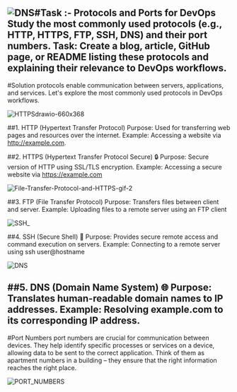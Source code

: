 ![DNS](https://github.com/user-attachments/assets/90521156-41d0-4237-a6b6-785becc36342)#Task :-
Protocols and Ports for DevOps Study the most commonly used protocols (e.g., HTTP, HTTPS, FTP, SSH, DNS) and their port numbers. 
Task: Create a blog, article, GitHub page, or README listing these protocols and explaining their relevance to DevOps workflows.
---
#Solution
protocols enable communication between servers, applications, and services. Let's explore the most commonly used protocols in DevOps workflows.

![HTTPSdrawio-660x368](https://github.com/user-attachments/assets/d3d7fb1f-d334-4076-a13c-984b2e49fec3)

##1. HTTP (Hypertext Transfer Protocol)
Purpose: Used for transferring web pages and resources over the internet.
Example: Accessing a website via http://example.com.

##2. HTTPS (Hypertext Transfer Protocol Secure) 🔒
Purpose: Secure version of HTTP using SSL/TLS encryption.
Example: Accessing a secure website via https://example.com

![File-Transfer-Protocol-and-HTTPS-gif-2](https://github.com/user-attachments/assets/1b9678ec-ecb0-4e12-aac6-ab04dcb6b0c4)

##3. FTP (File Transfer Protocol)
Purpose: Transfers files between client and server.
Example: Uploading files to a remote server using an FTP client

![SSH_](https://github.com/user-attachments/assets/713fd955-a0a0-479d-8ab9-5fa330aafe16)

##4. SSH (Secure Shell) 🔑
Purpose: Provides secure remote access and command execution on servers.
Example: Connecting to a remote server using ssh user@hostname

![DNS](https://github.com/user-attachments/assets/5e9d5f63-ba49-4ea2-b1b5-17326a6aa9cb)

##5. DNS (Domain Name System) 🌐
Purpose: Translates human-readable domain names to IP addresses.
Example: Resolving example.com to its corresponding IP address.
---
#Port Numbers
port numbers are crucial for communication between devices. They help identify specific processes or services on a device, allowing data to be sent to the correct application. Think of them as apartment numbers in a building – they ensure that the right information reaches the right place.

![PORT_NUMBERS](https://github.com/user-attachments/assets/3cefe6cc-7df0-48fc-a5c0-f72c02fde3ab)
